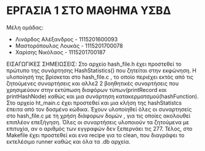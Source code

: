 # ΕΡΓΑΣΙΑ 1 ΣΤΟ ΜΑΘΗΜΑ ΥΣΒΔ

Μέλη ομάδας:
* Λινάρδος Αλέξανδρος - 1115201600093
* Μαστορόπουλος Λουκάς - 1115201700078
* Χαρίσης Νικόλαος - 1115201700187


ΕΙΣΑΓΩΓΙΚΕΣ ΣΗΜΕΙΩΣΕΙΣ:
    Στο αρχείο hash_file.h έχει προστεθεί το πρώτυπο της συνάρτησης HashStatistics() που ζητείται στην εκφώνηση. Η υλοποίησή της βρίσκεται στο hash_file.c , το οποίο περιέχει εκτός από τις ζητούμενες συναρτήσεις και αλλε2 2 βοηθητικές συναρτήσεις που χρησιμεύουν στην εκτύπωση διαφόρων τύπων(printRecord και printHashNode) καθώς και μια συνάρτηση κατακερματσμού(hashFunction). Στο αρχείο ht_main.c έχει προστεθεί και μια κλήση της hashStatistcs έπειτα από τον δοσμένο κώδικα. Έχουν υλοποίηθεί όλες οι συναρτησείς στο hash_file.c  με τη χρήση διάφορων δομών , για τις οποίες ακολουθεί επιπλέον επεξήγηση. Όλες οι συναρτήσεις υλοποιούν τα ζητούμενα με επιτυχία, αν ο αριθμός των εγγραφών δεν ξεπερνάει τις 277. Τέλος, στο Makefile έχει προστεθεί και ενα recipe για το clean, που διαγράφει το εκτελέσιμο runner καθώς και όλα τα .db αρχεία.